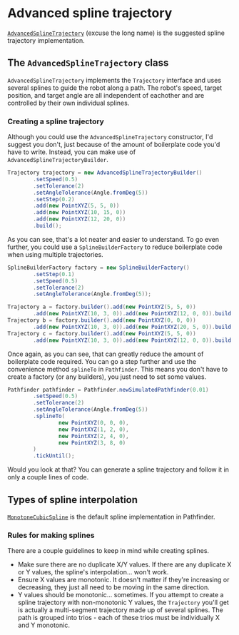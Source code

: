 # Advanced spline trajectory
[`AdvancedSplineTrajectory`](../pathfinder2-core/src/main/java/me/wobblyyyy/pathfinder2/trajectory/spline/AdvancedSplineTrajectory.java)
(excuse the long name) is the suggested spline trajectory implementation.

## The `AdvancedSplineTrajectory` class
`AdvancedSplineTrajectory` implements the `Trajectory` interface and uses
several splines to guide the robot along a path. The robot's speed, target
position, and target angle are all independent of eachother and are controlled
by their own individual splines.

### Creating a spline trajectory
Although you could use the `AdvancedSplineTrajectory` constructor, I'd suggest
you don't, just because of the amount of boilerplate code you'd have to write.
Instead, you can make use of `AdvancedSplineTrajectoryBuilder`.
```java
Trajectory trajectory = new AdvancedSplineTrajectoryBuilder()
        .setSpeed(0.5)
        .setTolerance(2)
        .setAngleTolerance(Angle.fromDeg(5))
        .setStep(0.2)
        .add(new PointXYZ(5, 5, 0))
        .add(new PointXYZ(10, 15, 0))
        .add(new PointXYZ(12, 20, 0))
        .build();
```

As you can see, that's a lot neater and easier to understand. To go even
further, you could use a `SplineBuilderFactory` to reduce boilerplate code
when using multiple trajectories.
```java
SplineBuilderFactory factory = new SplineBuilderFactory()
        .setStep(0.1)
        .setSpeed(0.5)
        .setTolerance(2)
        .setAngleTolerance(Angle.fromDeg(5));

Trajectory a = factory.builder().add(new PointXYZ(5, 5, 0))
        .add(new PointXYZ(10, 3, 0)).add(new PointXYZ(12, 0, 0)).build();
Trajectory b = factory.builder().add(new PointXYZ(0, 0, 0))
        .add(new PointXYZ(10, 3, 0)).add(new PointXYZ(20, 5, 0)).build();
Trajectory c = factory.builder().add(new PointXYZ(5, 5, 0))
        .add(new PointXYZ(10, 3, 0)).add(new PointXYZ(12, 0, 0)).build();
```

Once again, as you can see, that can greatly reduce the amount of boilerplate
code required. You can go a step further and use the convenience method
`splineTo` in `Pathfinder`. This means you don't have to create a factory
(or any builders), you just need to set some values.
```java
Pathfinder pathfinder = Pathfinder.newSimulatedPathfinder(0.01)
        .setSpeed(0.5)
        .setTolerance(2)
        .setAngleTolerance(Angle.fromDeg(5))
        .splineTo(
                new PointXYZ(0, 0, 0),
                new PointXYZ(1, 2, 0),
                new PointXYZ(2, 4, 0),
                new PointXYZ(3, 8, 0)
        )
        .tickUntil();
```

Would you look at that? You can generate a spline trajectory and follow it
in only a couple lines of code.

## Types of spline interpolation
[`MonotoneCubicSpline`](../pathfinder2-geometry/src/main/java/me/wobblyyyy/pathfinder2/math/MonotoneCubicSpline.java)
is the default spline implementation in Pathfinder.

### Rules for making splines
There are a couple guidelines to keep in mind while creating splines.
- Make sure there are no duplicate X/Y values. If there are any duplicate
  X or Y values, the spline's interpolation... won't work.
- Ensure X values are monotonic. It doesn't matter if they're increasing or
  decreasing, they just all need to be moving in the same direction.
- Y values should be monotonic... sometimes. If you attempt to create a spline
  trajectory with non-monotonic Y values, the `Trajectory` you'll get is
  actually a multi-segment trajectory made up of several splines. The path
  is grouped into trios - each of these trios must be individually X and Y
  monotonic.
